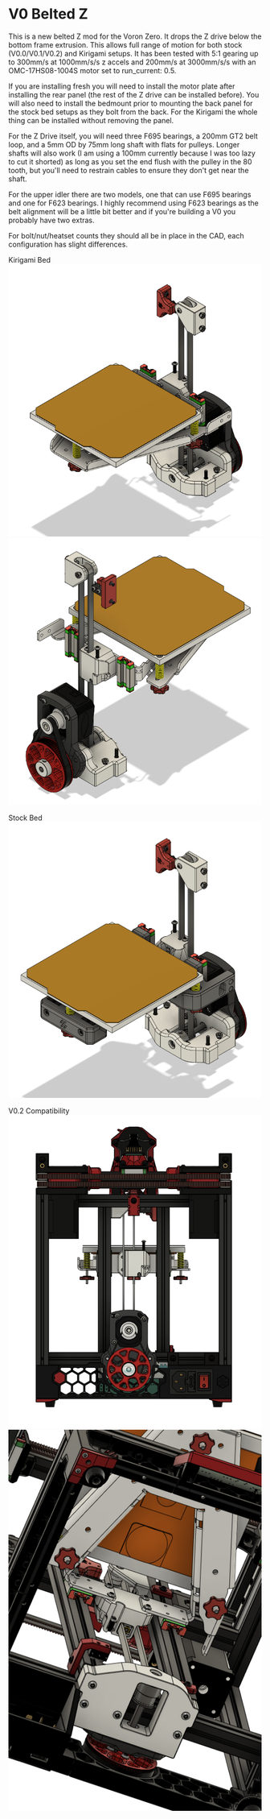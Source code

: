 # V0 Belted Z
This is a new belted Z mod for the Voron Zero. It drops the Z drive below the bottom frame extrusion. This allows full range of motion for both stock (V0.0/V0.1/V0.2) and Kirigami setups. It has been tested with 5:1 gearing up to 300mm/s at 1000mm/s/s z accels and 200mm/s at 3000mm/s/s with an OMC-17HS08-1004S motor set to run_current: 0.5.

If you are installing fresh you will need to install the motor plate after installing the rear panel (the rest of the Z drive can be installed before).  You will also need to install the bedmount prior to mounting the back panel for the stock bed setups as they bolt from the back.  For the Kirigami the whole thing can be installed without removing the panel.

For the Z Drive itself, you will need three F695 bearings, a 200mm GT2 belt loop, and a 5mm OD by 75mm long shaft with flats for pulleys.  Longer shafts will also work (I am using a 100mm currently because I was too lazy to cut it shorted) as long as you set the end flush with the pulley in the 80 tooth, but you'll need to restrain cables to ensure they don't get near the shaft.

For the upper idler there are two models, one that can use F695 bearings and one for F623 bearings. I highly recommend using F623 bearings as the belt alignment will be a little bit better and if you're building a V0 you probably have two extras.

For bolt/nut/heatset counts they should all be in place in the CAD, each configuration has slight differences.

Kirigami Bed
![ZBelt-Pic001](Images/v0zbelt_kirigami1.png)
![ZBelt-Pic002](Images/v0zbelt_kirigami2.png)

Stock Bed
![ZBelt-Pic003](Images/v0zbelt_stock1.png)

V0.2 Compatibility
![ZBelt-Pic004](Images/v0zbelt_kirigami1_v0.2.png)
![ZBelt-Pic005](Images/v0zbelt_kirigami2_v0.2.png)
